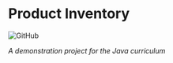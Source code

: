# Product Inventory
![GitHub](https://img.shields.io/github/license/vramdhanie/productinventory)

*A demonstration project for the Java curriculum*



